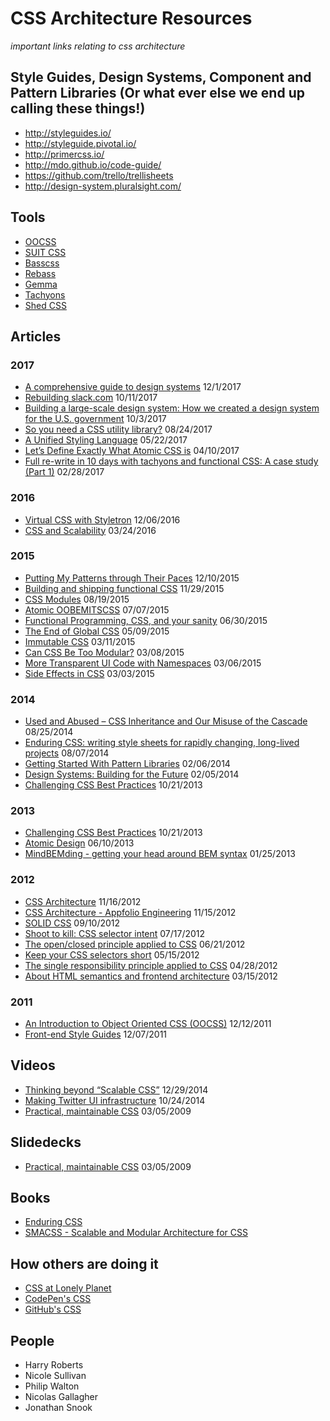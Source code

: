 # CSS Architecture Resources

_important links relating to css architecture_

## Style Guides, Design Systems, Component and Pattern Libraries (Or what ever else we end up calling these things!) 

- http://styleguides.io/
- http://styleguide.pivotal.io/
- http://primercss.io/
- http://mdo.github.io/code-guide/
- https://github.com/trello/trellisheets
- http://design-system.pluralsight.com/

## Tools

- [OOCSS](https://github.com/stubbornella/oocss)
- [SUIT CSS](https://suitcss.github.io/)
- [Basscss](http://www.basscss.com/)
- [Rebass](http://jxnblk.com/rebass/)
- [Gemma](https://github.com/colepeters/gemma)
- [Tachyons](http://tachyons.io/)
- [Shed CSS](http://tedconf.github.io/shed-css/)

## Articles

### 2017

- [A comprehensive guide to design systems](https://www.invisionapp.com/blog/guide-to-design-systems/) 12/1/2017
- [Rebuilding slack.com](https://slack.engineering/rebuilding-slack-com-b124c405c193) 10/11/2017
- [Building a large-scale design system: How we created a design system for the U.S. government](https://18f.gsa.gov/2017/10/03/building-a-large-scale-design-system/) 10/3/2017
- [So you need a CSS utility library?](https://css-tricks.com/need-css-utility-library/) 08/24/2017
- [A Unified Styling Language](https://medium.com/seek-blog/a-unified-styling-language-d0c208de2660) 05/22/2017
- [Let’s Define Exactly What Atomic CSS is](https://css-tricks.com/lets-define-exactly-atomic-css/) 04/10/2017
- [Full re-write in 10 days with tachyons and functional CSS: A case study (Part 1)](https://hackernoon.com/full-re-write-with-tachyons-and-functional-css-a-case-study-part-1-635ccb5fb00b) 02/28/2017


### 2016

- [Virtual CSS with Styletron](https://ryantsao.com/blog/virtual-css-with-styletron) 12/06/2016
- [CSS and Scalability](http://mrmrs.io/writing/2016/03/24/scalable-css/) 03/24/2016


### 2015

- [Putting My Patterns through Their Paces](https://24ways.org/2015/putting-my-patterns-through-their-paces/) 12/10/2015
- [Building and shipping functional CSS](https://blog.colepeters.com/building-and-shipping-functional-css/) 11/29/2015
- [CSS Modules](http://glenmaddern.com/articles/css-modules) 08/19/2015
- [Atomic OOBEMITSCSS](http://www.sitepoint.com/atomic-oobemitscss/) 07/07/2015
- [Functional Programming, CSS, and your sanity](http://www.jon.gold/2015/07/functional-css/) 06/30/2015
- [The End of Global CSS](https://medium.com/seek-ui-engineering/the-end-of-global-css-90d2a4a06284) 05/09/2015
- [Immutable CSS](http://csswizardry.com/2015/03/immutable-css/) 03/11/2015
- [Can CSS Be Too Modular?](http://csswizardry.com/2015/03/can-css-be-too-modular/) 03/08/2015
- [More Transparent UI Code with Namespaces](http://csswizardry.com/2015/03/more-transparent-ui-code-with-namespaces/) 03/06/2015
- [Side Effects in CSS](http://philipwalton.com/articles/side-effects-in-css/) 03/03/2015

### 2014

- [Used and Abused – CSS Inheritance and Our Misuse of the Cascade](https://www.phase2technology.com/blog/used-and-abused-css-inheritance-and-our-misuse-of-the-cascade/) 08/25/2014
- [Enduring CSS: writing style sheets for rapidly changing, long-lived projects](http://benfrain.com/enduring-css-writing-style-sheets-rapidly-changing-long-lived-projects) 08/07/2014
- [Getting Started With Pattern Libraries](http://alistapart.com/blog/post/getting-started-with-pattern-libraries/) 02/06/2014
- [Design Systems: Building for the Future](https://css-tricks.com/design-systems-building-future/) 02/05/2014
- [Challenging CSS Best Practices](https://www.smashingmagazine.com/2013/10/challenging-css-best-practices-atomic-approach/) 10/21/2013

### 2013

- [Challenging CSS Best Practices](https://www.smashingmagazine.com/2013/10/challenging-css-best-practices-atomic-approach/) 10/21/2013
- [Atomic Design](http://bradfrostweb.com/blog/post/atomic-web-design/) 06/10/2013
- [MindBEMding - getting your head around BEM syntax](http://csswizardry.com/2013/01/mindbemding-getting-your-head-round-bem-syntax/) 01/25/2013

### 2012

- [CSS Architecture](http://philipwalton.com/articles/css-architecture/) 11/16/2012
- [CSS Architecture - Appfolio Engineering](http://engineering.appfolio.com/2012/11/16/css-architecture/) 11/15/2012
- [SOLID CSS](http://blog.millermedeiros.com/solid-css/) 09/10/2012
- [Shoot to kill: CSS selector intent](http://csswizardry.com/2012/07/shoot-to-kill-css-selector-intent/) 07/17/2012
- [The open/closed principle applied to CSS](http://csswizardry.com/2012/06/the-open-closed-principle-applied-to-css/) 06/21/2012
- [Keep your CSS selectors short](http://csswizardry.com/2012/05/keep-your-css-selectors-short/) 05/15/2012
- [The single responsibility principle applied to CSS](http://csswizardry.com/2012/04/the-single-responsibility-principle-applied-to-css/) 04/28/2012
- [About HTML semantics and frontend architecture](http://nicolasgallagher.com/about-html-semantics-front-end-architecture/) 03/15/2012

### 2011

- [An Introduction to Object Oriented CSS (OOCSS)](http://www.smashingmagazine.com/2011/12/12/an-introduction-to-object-oriented-css-oocss/) 12/12/2011
- [Front-end Style Guides](https://24ways.org/2011/front-end-style-guides/) 12/07/2011

## Videos

- [Thinking beyond “Scalable CSS”](https://www.youtube.com/watch?v=L8w3v9m6G04) 12/29/2014
- [Making Twitter UI infrastructure](https://vimeo.com/109918301) 10/24/2014
- [Practical, maintainable CSS](https://vimeo.com/3493226) 03/05/2009

## Slidedecks

- [Practical, maintainable CSS](http://www.slideshare.net/nataliedowne/practical-maintainable-css) 03/05/2009

## Books

- [Enduring CSS](http://ecss.io/)
- [SMACSS - Scalable and Modular Architecture for CSS](https://smacss.com/book)

## How others are doing it

- [CSS at Lonely Planet](http://ianfeather.co.uk/css-at-lonely-planet/)
- [CodePen's CSS](http://codepen.io/chriscoyier/post/codepens-css)
- [GitHub's CSS](http://markdotto.com/2014/07/23/githubs-css/)

## People

- Harry Roberts
- Nicole Sullivan
- Philip Walton
- Nicolas Gallagher
- Jonathan Snook
